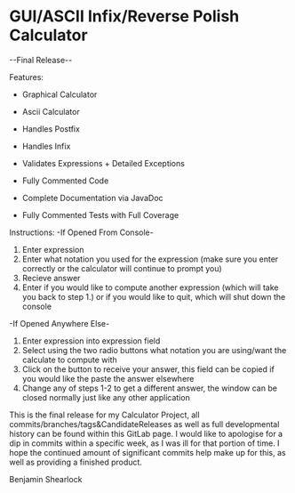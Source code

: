 # GUI/ASCII Infix/Reverse Polish Calculator

--Final Release--

Features:

- Graphical Calculator

- Ascii Calculator

- Handles Postfix

- Handles Infix

- Validates Expressions + Detailed Exceptions

- Fully Commented Code

- Complete Documentation via JavaDoc

- Fully Commented Tests with Full Coverage

Instructions:
-If Opened From Console-
1. Enter expression
2. Enter what notation you used for the expression (make sure you enter correctly or the calculator will continue to prompt you)
3. Recieve answer
4. Enter if you would like to compute another expression (which will take you back to step 1.) or if you would like to quit, which will shut down the console

-If Opened Anywhere Else-
1. Enter expression into expression field
2. Select using the two radio buttons what notation you are using/want the calculate to compute with
3. Click on the button to receive your answer, this field can be copied if you would like the paste the answer elsewhere
4. Change any of steps 1-2 to get a different answer, the window can be closed normally just like any other application

This is the final release for my Calculator Project, all commits/branches/tags&CandidateReleases as well as full developmental history can be found within this GitLab page. I would like to apologise for a dip in commits within a specific week, as I was ill for that portion of time. I hope the continued amount of significant commits help make up for this, as well as providing a finished product.

Benjamin Shearlock
